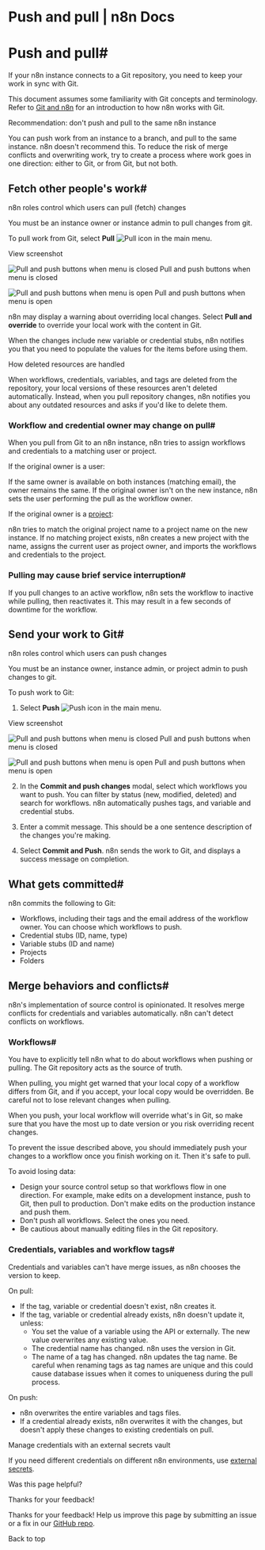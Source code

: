 # Push and pull | n8n Docs

[ ](https://github.com/n8n-io/n8n-docs/edit/main/docs/source-control-environments/using/push-pull.md "Edit this page")

# Push and pull#

If your n8n instance connects to a Git repository, you need to keep your work in sync with Git.

This document assumes some familiarity with Git concepts and terminology. Refer to [Git and n8n](../../understand/git/) for an introduction to how n8n works with Git.

Recommendation: don't push and pull to the same n8n instance

You can push work from an instance to a branch, and pull to the same instance. n8n doesn't recommend this. To reduce the risk of merge conflicts and overwriting work, try to create a process where work goes in one direction: either to Git, or from Git, but not both.

## Fetch other people's work#

n8n roles control which users can pull (fetch) changes

You must be an instance owner or instance admin to pull changes from git.

To pull work from Git, select **Pull** ![Pull icon](../../../_images/source-control-environments/pull-icon.png) in the main menu.

View screenshot

![Pull and push buttons when menu is closed](../../../_images/source-control-environments/pull-push-menu-closed.png) Pull and push buttons when menu is closed

![Pull and push buttons when menu is open](../../../_images/source-control-environments/pull-push-menu-open.png) Pull and push buttons when menu is open

n8n may display a warning about overriding local changes. Select **Pull and override** to override your local work with the content in Git.

When the changes include new variable or credential stubs, n8n notifies you that you need to populate the values for the items before using them.

How deleted resources are handled

When workflows, credentials, variables, and tags are deleted from the repository, your local versions of these resources aren't deleted automatically. Instead, when you pull repository changes, n8n notifies you about any outdated resources and asks if you'd like to delete them.

### Workflow and credential owner may change on pull#

When you pull from Git to an n8n instance, n8n tries to assign workflows and credentials to a matching user or project.

If the original owner is a user:

If the same owner is available on both instances (matching email), the owner remains the same. If the original owner isn't on the new instance, n8n sets the user performing the pull as the workflow owner.

If the original owner is a [project](../../../user-management/rbac/):

n8n tries to match the original project name to a project name on the new instance. If no matching project exists, n8n creates a new project with the name, assigns the current user as project owner, and imports the workflows and credentials to the project.

### Pulling may cause brief service interruption#

If you pull changes to an active workflow, n8n sets the workflow to inactive while pulling, then reactivates it. This may result in a few seconds of downtime for the workflow.

## Send your work to Git#

n8n roles control which users can push changes

You must be an instance owner, instance admin, or project admin to push changes to git.

To push work to Git:

  1. Select **Push** ![Push icon](../../../_images/source-control-environments/push-icon.png) in the main menu.

View screenshot

![Pull and push buttons when menu is closed](../../../_images/source-control-environments/pull-push-menu-closed.png) Pull and push buttons when menu is closed

![Pull and push buttons when menu is open](../../../_images/source-control-environments/pull-push-menu-open.png) Pull and push buttons when menu is open

  2. In the **Commit and push changes** modal, select which workflows you want to push. You can filter by status (new, modified, deleted) and search for workflows. n8n automatically pushes tags, and variable and credential stubs.

  3. Enter a commit message. This should be a one sentence description of the changes you're making.
  4. Select **Commit and Push**. n8n sends the work to Git, and displays a success message on completion.

## What gets committed#

n8n commits the following to Git:

  * Workflows, including their tags and the email address of the workflow owner. You can choose which workflows to push.
  * Credential stubs (ID, name, type)
  * Variable stubs (ID and name)
  * Projects
  * Folders

## Merge behaviors and conflicts#

n8n's implementation of source control is opinionated. It resolves merge conflicts for credentials and variables automatically. n8n can't detect conflicts on workflows.

### Workflows#

You have to explicitly tell n8n what to do about workflows when pushing or pulling. The Git repository acts as the source of truth.

When pulling, you might get warned that your local copy of a workflow differs from Git, and if you accept, your local copy would be overridden. Be careful not to lose relevant changes when pulling.

When you push, your local workflow will override what's in Git, so make sure that you have the most up to date version or you risk overriding recent changes.

To prevent the issue described above, you should immediately push your changes to a workflow once you finish working on it. Then it's safe to pull.

To avoid losing data:

  * Design your source control setup so that workflows flow in one direction. For example, make edits on a development instance, push to Git, then pull to production. Don't make edits on the production instance and push them.
  * Don't push all workflows. Select the ones you need.
  * Be cautious about manually editing files in the Git repository.

### Credentials, variables and workflow tags#

Credentials and variables can't have merge issues, as n8n chooses the version to keep.

On pull:

  * If the tag, variable or credential doesn't exist, n8n creates it.
  * If the tag, variable or credential already exists, n8n doesn't update it, unless:
    * You set the value of a variable using the API or externally. The new value overwrites any existing value.
    * The credential name has changed. n8n uses the version in Git.
    * The name of a tag has changed. n8n updates the tag name. Be careful when renaming tags as tag names are unique and this could cause database issues when it comes to uniqueness during the pull process.

On push:

  * n8n overwrites the entire variables and tags files.
  * If a credential already exists, n8n overwrites it with the changes, but doesn't apply these changes to existing credentials on pull.

Manage credentials with an external secrets vault

If you need different credentials on different n8n environments, use [external secrets](../../../external-secrets/).

Was this page helpful? 

Thanks for your feedback! 

Thanks for your feedback! Help us improve this page by submitting an issue or a fix in our [GitHub repo](https://github.com/n8n-io/n8n-docs). 

Back to top